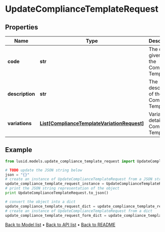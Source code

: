 # UpdateComplianceTemplateRequest


## Properties
Name | Type | Description | Notes
------------ | ------------- | ------------- | -------------
**code** | **str** | The code given for the Compliance Template | 
**description** | **str** | The description of the Compliance Template | 
**variations** | [**List[ComplianceTemplateVariationRequest]**](ComplianceTemplateVariationRequest.md) | Variation details of a Compliance Template | 

## Example

```python
from lusid.models.update_compliance_template_request import UpdateComplianceTemplateRequest

# TODO update the JSON string below
json = "{}"
# create an instance of UpdateComplianceTemplateRequest from a JSON string
update_compliance_template_request_instance = UpdateComplianceTemplateRequest.from_json(json)
# print the JSON string representation of the object
print UpdateComplianceTemplateRequest.to_json()

# convert the object into a dict
update_compliance_template_request_dict = update_compliance_template_request_instance.to_dict()
# create an instance of UpdateComplianceTemplateRequest from a dict
update_compliance_template_request_form_dict = update_compliance_template_request.from_dict(update_compliance_template_request_dict)
```
[Back to Model list](../README.md#documentation-for-models) &#8226; [Back to API list](../README.md#documentation-for-api-endpoints) &#8226; [Back to README](../README.md)


